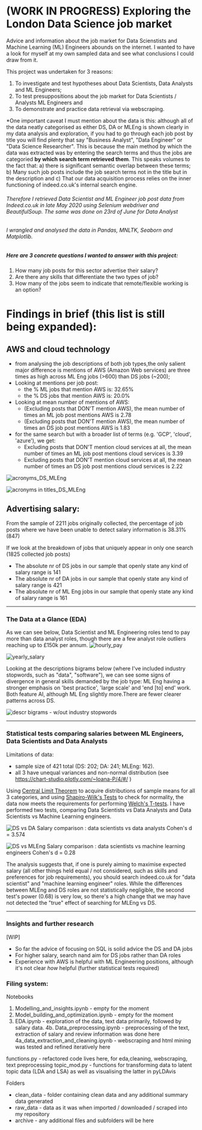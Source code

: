 # (WORK IN PROGRESS) Exploring the London Data Science job market

Advice and information about the job market for Data Scienstists and Machine Learning (ML) Engineers abounds on the internet. 
I wanted to have a look for myself at my own sampled data and see what conclusions I could draw from it.

This project was undertaken for 3 reasons: 
1. To investigate and test hypotheses about Data Scientists, Data Analysts and ML Engineers;
2. To test presuppositions about the job market for Data Scientists / Analysts ML Engineers and
3. To demonstrate and practice data retrieval via webscraping. 

*One important caveat I must mention about the data is this: although all of the data neatly categorised as either DS, DA or MLEng is shown clearly in my data analysis and exploration, if you had to go through each job post by title you will find plenty that say "Business Analyst", "Data Engineer" or "Data Science Researcher". This is because the main method by which the data was extracted was by entering the search terms and thus the jobs are categoried **by which search term retrieved them**. This speaks volumes to the fact that:
a) there is significant semantic overlap between these terms;
b) Many such job posts include the job search terms not in the title but in the description and 
c) That our data acquisition process relies on the inner functioning of indeed.co.uk's internal search engine.

###### Therefore I retrieved Data Scientist and ML Engineer job post data from Indeed.co.uk in late May 2020 using Selenium webdriver and BeautifulSoup. The same was done on 23rd of June for Data Analyst
###### I wrangled and analysed the data in Pandas, MNLTK, Seaborn and Matplotlib. 


##### Here are 3 concrete questions I wanted to answer with this project:
1. How many job posts for this sector advertise their salary?
2. Are there any skills that differentiate the two types of job?
3. How many of the jobs seem to indicate that remote/flexible working is an option?

# Findings in brief (this list is still being expanded):

## AWS and cloud technology
* from analysing the job descriptions of both job types,the only salient major difference is mentions of AWS (Amazon Web services) are three times as high across ML Eng jobs (>600) than DS jobs (~200);
* Looking at mentions per job post:
    * the % ML jobs that mention AWS is:  32.65%
    * the % DS jobs that mention AWS is:  20.0%
* Looking at mean number of mentions of AWS:
    * (Excluding posts that DON'T mention AWS), the mean number of times an ML job post mentions AWS is 2.78
    * (Excluding posts that DON'T mention AWS), the mean number of times an DS job post mentions AWS is 1.83
* for the same search but with a broader list of terms (e.g. 'GCP', 'cloud', 'azure'), we get:
    * Excluding posts that DON'T mention cloud services at all, the mean number of times an ML job post mentions cloud services is 3.39
    * Excluding posts that DON'T mention cloud services at all, the mean number of times an DS job post mentions cloud services is 2.22
    
![acronyms_DS_MLEng](https://github.com/Ioana-P/MLEng_vs_DScientist_analysis/blob/master/fig/acronyms_across_ds_and_ml.jpeg)

![acronyms in titles_DS_MLEng](https://github.com/Ioana-P/MLEng_vs_DScientist_analysis/blob/master/fig/acronyms_across_ds_and_ml_TITLES.jpeg)

## Advertising salary:
From the sample of 2211 jobs originally collected, the percentage of job posts where we have been unable to detect salary information is 38.31% (847)

If we look at the breakdown of jobs that uniquely appear in only one search (1825 collected job posts)

* The absolute nr of DS jobs in our sample that openly state any kind of salary range is     141
* The absolute nr of DA jobs in our sample that openly state any kind of salary range is     421
* The absolute nr of ML Eng jobs in our sample that openly state any kind of salary range is 161


    
_____________________________________________________________________________________________________________________________

### The Data at a Glance (EDA)

As we can see below, Data Scientist and ML Engineering roles tend to pay more than data analyst roles, though there are a few analyst role outliers reaching up to £150k per annum.
![hourly_pay](https://github.com/Ioana-P/MLEng_vs_DScientist_analysis/blob/master/fig/salary_per_hour.jpeg)


![yearly_salary](https://github.com/Ioana-P/MLEng_vs_DScientist_analysis/blob/master/fig/yearly_salary_dist.jpeg)


Looking at the descriptions bigrams below (where I've included industry stopwords, such as "data", "software"), we can see some signs of divergence in general skills demanded by the job type: ML Eng having a stronger emphasis on 'best practice', 'large scale' and 'end [to] end' work. Both feature AI, although ML Eng slightly more.There are fewer clearer patterns across DS. 


![descr bigrams - w/out industry stopwords](https://github.com/Ioana-P/MLEng_vs_DScientist_analysis/blob/master/fig/acronyms_across_ALL_jobs_with_stopws.jpeg)



_____________________________________________________________________________________________________________________________

### Statistical tests comparing salaries between ML Engineers, Data Scientists and Data Analysts


Limitations of data: 
- sample size of 421 total (DS: 202; DA: 241; MLEng: 162).
- all 3 have unequal variances and non-normal distribution (see https://chart-studio.plotly.com/~Ioana-P/4/#/ )

Using [Central Limit Theorem](https://en.wikipedia.org/wiki/Central_limit_theorem) to acquire distributions of sample means for all 3 categories, 
and using [Shapiro-Wilk's Tests](https://en.wikipedia.org/wiki/Shapiro%E2%80%93Wilk_test) to check for normality, the data now meets the 
requirements for performing [Welch's T-tests](https://en.wikipedia.org/wiki/Welch%27s_t-test). I have performed two tests, comparing 
Data Scientists vs Data Analysts and Data Scientists vs Machine Learning engineers. 

![DS vs DA](https://github.com/Ioana-P/MLEng_vs_DScientist_analysis/blob/master/fig/hypothesis_test_DS_DA_salary.jpg)
Salary comparison : data scientists vs data analysts
Cohen's d = 3.574


![DS vs MLEng](https://github.com/Ioana-P/MLEng_vs_DScientist_analysis/blob/master/fig/hypothesis_test_DS_MLEng_salary.jpg)
Salary comparison : data scientists vs machine learning engineers
Cohen's d = 0.28

The analysis suggests that, if one is purely aiming to maximise expected salary (all other things held equal / not considered, such as
skills and preferences for job requirements), you should search indeed.co.uk for "data scientist" and "machine learning engineer" roles. 
While the differences between MLEng and DS roles are not statistically negligible, the second test's power (0.68) is very low, so there's
a high change that we may have not detected the "true" effect of searching for MLEng vs DS. 

_____________________________________________________________________________________________________________________________


### Insights and further research
[WIP]
* So far the advice of focusing on SQL is solid advice the DS and DA jobs
* For higher salary, search nand aim for DS jobs rather than DA roles
* Experience with AWS is helpful with ML Engineering positions, although it's not clear _how_ helpful (further statistical tests required)


### Filing system:

Notebooks
1. Modelling_and_insights.ipynb - empty for the moment
2. Model_building_and_optimization.ipynb - empty for the moment
3. EDA.ipynb - exploration of the data, text data primarily, followed by salary data.
4b. Data_preprocessing.ipynb - preprocessing of the text, extraction of salary and review information was done here
4a_data_extraction_and_cleaning.ipynb - webscraping and html mining was tested and refined iteratively here

functions.py - refactored code lives here, for eda,cleaning, webscraping, text preprocessing
topic_mod.py - functions for transforming data to latent topic data (LDA and LSA) as well as visualising the latter in pyLDAvis


Folders
* clean_data - folder containing clean data and any additional summary data generated
* raw_data - data as it was when imported / downloaded / scraped into my repository
* archive - any additional files and subfolders will be here
